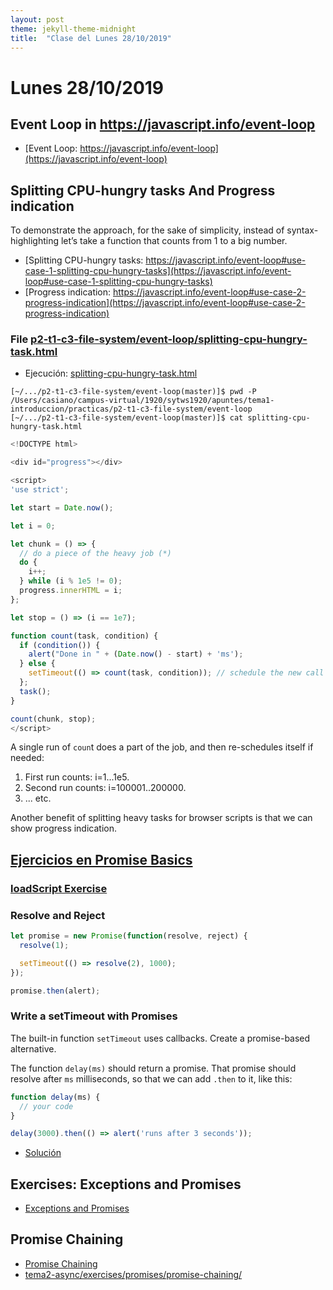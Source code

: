 ```yaml
---
layout: post
theme: jekyll-theme-midnight
title:  "Clase del Lunes 28/10/2019"
---
```


# Lunes 28/10/2019

## Event Loop in https://javascript.info/event-loop

* [Event Loop: https://javascript.info/event-loop](https://javascript.info/event-loop)

## Splitting CPU-hungry tasks And Progress indication

To demonstrate the approach, for the sake of simplicity, instead of syntax-highlighting let’s take a function that counts from 1 to a big number.



* [Splitting CPU-hungry tasks: https://javascript.info/event-loop#use-case-1-splitting-cpu-hungry-tasks](https://javascript.info/event-loop#use-case-1-splitting-cpu-hungry-tasks)
* [Progress indication: https://javascript.info/event-loop#use-case-2-progress-indication](https://javascript.info/event-loop#use-case-2-progress-indication)

### File [p2-t1-c3-file-system/event-loop/splitting-cpu-hungry-task.html](https://github.com/ULL-MII-SYTWS-1920/ull-mii-sytws-1920.github.io/blob/master/tema1-introduccion/practicas/p2-t1-c3-file-system/event-loop/splitting-cpu-hungry-task.html)


* Ejecución: <a href="https://ull-mii-sytws-1920.github.io/tema1-introduccion/practicas/p2-t1-c3-file-system/event-loop/splitting-cpu-hungry-task.html" target="_blank">splitting-cpu-hungry-task.html</a>

```
[~/.../p2-t1-c3-file-system/event-loop(master)]$ pwd -P
/Users/casiano/campus-virtual/1920/sytws1920/apuntes/tema1-introduccion/practicas/p2-t1-c3-file-system/event-loop
[~/.../p2-t1-c3-file-system/event-loop(master)]$ cat splitting-cpu-hungry-task.html 
```

```js
<!DOCTYPE html>

<div id="progress"></div>

<script>
'use strict';

let start = Date.now();

let i = 0;

let chunk = () => {
  // do a piece of the heavy job (*)
  do {
    i++;
  } while (i % 1e5 != 0);
  progress.innerHTML = i;
};

let stop = () => (i == 1e7);

function count(task, condition) { 
  if (condition()) {
    alert("Done in " + (Date.now() - start) + 'ms');
  } else {
    setTimeout(() => count(task, condition)); // schedule the new call (**)
  };
  task();
}

count(chunk, stop);
</script>
```

A single run of `coun`t does a part of the job, and then re-schedules itself if needed:

1. First run counts: i=1...1e5.
2. Second run counts: i=100001..200000.
3. ... etc.

Another benefit of splitting heavy tasks for browser scripts is that we can show progress indication.

## [Ejercicios en Promise Basics](https://javascript.info/promise-basics#tasks)

### [loadScript Exercise](https://github.com/ULL-MII-SYTWS-1920/ull-mii-sytws-1920.github.io/tree/master/tema2-async/exercises/promises/load-script)

### Resolve and Reject 


```js
let promise = new Promise(function(resolve, reject) {
  resolve(1);

  setTimeout(() => resolve(2), 1000);
});

promise.then(alert);
```

### Write a setTimeout with Promises

The built-in function `setTimeout` uses callbacks. 
Create a promise-based alternative.

The function `delay(ms)` should return a promise. 
That promise should resolve after `ms` milliseconds, so that we can add `.then` to it, 
like this:

```js
function delay(ms) {
  // your code
}

delay(3000).then(() => alert('runs after 3 seconds'));
```

* <a href="https://javascript.info/promise-basics#" target="_blank">Solución</a>

## Exercises: Exceptions and Promises

* [Exceptions and Promises](https://github.com/ULL-MII-SYTWS-1920/ull-mii-sytws-1920.github.io/tree/master/tema2-async/exercises/promises/exception-inside-promise)
  
## Promise Chaining

* [Promise Chaining](https://javascript.info/promise-chaining)
* [tema2-async/exercises/promises/promise-chaining/](https://github.com/ULL-MII-SYTWS-1920/ull-mii-sytws-1920.github.io/blob/master/tema2-async/exercises/promises/promise-chaining/)


